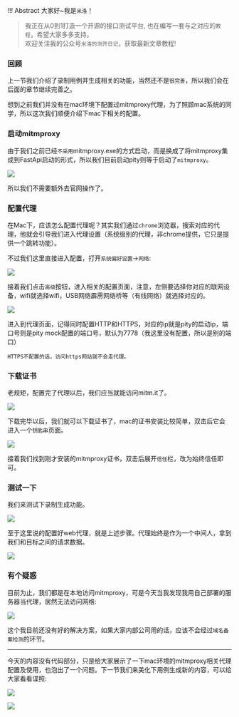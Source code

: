 !!! Abstract 大家好~我是`米洛`！<br/>
> 我正在从0到1打造一个开源的接口测试平台, 也在编写一套与之对应的`教程`，希望大家多多支持。<br/>
> 欢迎关注我的公众号`米洛的测开日记`，获取最新文章教程! 

### 回顾

  上一节我们介绍了录制用例并生成相关的功能，当然还不是`很完善`，所以我们会在后面的章节继续完善之。
  
  想到之前我们并没有在mac环境下配置过mitmproxy代理，为了照顾mac系统的同学，所以这次我们顺便介绍下mac下相关的配置。
  
### 启动mitmproxy

  由于我们之前已经`不采用`mitmproxy.exe的方式启动，而是换成了将mitmproxy集成到FastApi启动的形式，所以我们目前启动pity则等于启动了`mitmproxy`。
  
![](http://oss.pity.fun/picture/20220619125109.png)

  所以我们不需要额外去官网操作了。 
  
### 配置代理

  在Mac下，应该怎么配置代理呢？其实我们通过`chrome`浏览器，搜索对应的代理，他就会引导我们进入代理设置（系统级别的代理，非chrome提供，它只是提供一个跳转功能）。
  
  不过我们这里直接进入配置，打开`系统偏好设置`->`网络`:

![](http://oss.pity.fun/picture/20220619131111.png)

  接着我们点击`高级`按钮，进入相关的配置页面，注意，左侧要选择你对应的联网设备，wifi就选择wifi，USB网络霹雳网络桥等（有线网络）就选择对应的。

![](http://oss.pity.fun/picture/20220619131250.png)

  进入到代理页面，记得同时配置HTTP和HTTPS，对应的ip就是pity的启动ip，端口号则是pity mock配置的端口号，默认为7778（我这里没有配置，所以是别的端口）
  
  `HTTPS不配置的话，访问https网站就不会走代理。`

### 下载证书

  老规矩，配置完了代理以后，我们应当就能访问mitm.it了。

![](http://oss.pity.fun/picture/20220619131553.png)

  下载完毕以后，我们就可以下载证书了，mac的证书安装比较简单，双击后它会进入一个`钥匙串`页面。

![](http://oss.pity.fun/picture/20220619131704.png)

  接着我们找到刚才安装的mitmproxy证书，双击后展开`信任`栏，改为始终信任即可。
  
### 测试一下

  我们来测试下录制生成功能。

![](http://oss.pity.fun/picture/20220619131938.png)

  至于这里说的配置好web代理，就是上述步骤。代理始终是作为一个中间人，拿到我们和目标之间的请求数据。

![](http://oss.pity.fun/picture/Kapture%202022-06-19%20at%2013.21.56.gif)

### 有个疑惑

  目前为止，我们都是在本地访问mitmproxy，可是今天当我发现我用自己部署的服务器当代理，居然无法访问网络:
  
![](http://oss.pity.fun/picture/20220619145154.png)
  
  这个我目前还没有好的解决方案，如果大家内部公司用的话，应该不会经过`域名备案检测`的环节。

---

  今天的内容没有代码部分，只是给大家展示了一下mac环境的mitmproxy相关代理配置及使用，也泡出了一个问题。下一节我们来美化下用例生成新的内容，可以给大家看看谍照:

![](http://oss.pity.fun/picture/20220619152336.png)

![](http://oss.pity.fun/picture/20220619152358.png)


